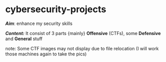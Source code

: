 # cybersecurity-projects

***Aim***: enhance my security skills

***Content:*** It consist of 3 parts {mainly} __Offensive__ (CTFs), some __Defensive__ and __General__ stuff

note: Some CTF images may not display due to file relocation (I will work those machines again to take the pics)


